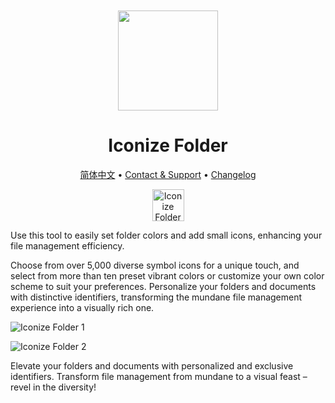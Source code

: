<div align="center">
	<br />
	<br />
	<img src="https://github.com/jaywcjlove/IconizeFolder/assets/1680273/6da84ad5-680e-41dc-840d-0f2e4de56ecc" width="160" height="160">
	<h1>Iconize Folder</h1>
  <!--rehype:style=border: 0;-->
	<p>
		<a href="./README.zh.md">简体中文</a> • 
		<a href="https://github.com/jaywcjlove/IconizeFolder/issues/new?assignees=jaywcjlove&labels=support%2Cfeedback%2Cquestion&projects=&template=bug_report.yml&title=%F0%9F%99%8B%E2%80%8D%E2%99%82%EF%B8%8F+Support+%26+Feedback%3A+IconizeFolder">Contact & Support</a> • 
    <a href="https://github.com/jaywcjlove/IconizeFolder/releases">Changelog</a>
	</p>
	<p>
		<a target="_blank" href="https://apps.apple.com/app/iconize-folder/id6478772538" title="Iconize Folder for macOS">
			<img alt="Iconize Folder AppStore" src="https://jaywcjlove.github.io/sb/download/macos.svg" height="51">
		</a>
	</p>
</div>

Use this tool to easily set folder colors and add small icons, enhancing your file management efficiency.

Choose from over 5,000 diverse symbol icons for a unique touch, and select from more than ten preset vibrant colors or customize your own color scheme to suit your preferences. Personalize your folders and documents with distinctive identifiers, transforming the mundane file management experience into a visually rich one.

![Iconize Folder 1](https://github.com/jaywcjlove/IconizeFolder/assets/1680273/ca8da5ee-485f-4925-8c97-70b6fb35c0ef)

![Iconize Folder 2](https://github.com/jaywcjlove/IconizeFolder/assets/1680273/022c29cb-f934-4d56-a811-5164b88a5f8e)

Elevate your folders and documents with personalized and exclusive identifiers. Transform file management from mundane to a visual feast – revel in the diversity!
